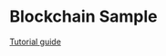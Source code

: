 # Blockchain Sample

[Tutorial guide](https://dev.to/damcosset/trying-to-understand-blockchain-by-making-one-ce4)